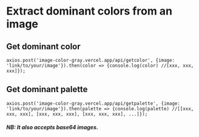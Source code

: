 # Extract dominant colors from an image

## Get dominant color
`axios.post('image-color-gray.vercel.app/api/getcolor', {image: 'link/to/your/image'}).then(color => {console.log(color) //[xxx, xxx, xxx]});`

## Get dominant palette
`axios.post('image-color-gray.vercel.app/api/getpalette', {image: 'link/to/your/image'}).then(palette => {console.log(palette) //[[xxx, xxx, xxx], [xxx, xxx, xxx], [xxx, xxx, xxx], ...]});`

#### ***NB: It also accepts base64 images.***